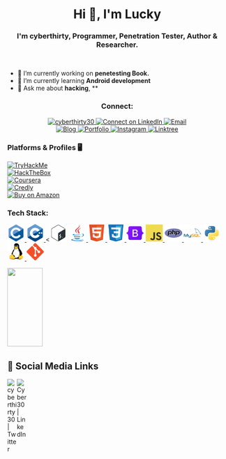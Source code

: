 <h1 align="center">Hi 👋, I'm Lucky </h1>
<h3 align="center">
I'm cyberthirty, Programmer, Penetration Tester, Author &  Researcher.</h3><br>

- 🔭 I’m currently working on **penetesting Book.**
- 🌱 I’m currently learning **Android development**
- 💬 Ask me about **hacking**, **
 
<h3 align="center">Connect:</h3>
<p align="center">
  <a href="https://twitter.com/cyberthirty30" target="_blank">
    <img src="https://img.shields.io/twitter/follow/cyberthirty30?logo=twitter&style=for-the-badge" alt="cyberthirty30"/>
  </a>
  <a href="https://www.linkedin.com/in/cyber30/" target="_blank">
    <img src="https://img.shields.io/badge/Connect%20on%20LinkedIn-%230077B5?logo=linkedin&logoColor=white&style=for-the-badge" alt="Connect on LinkedIn"/>
  </a>
  <a href="mailto:cyberluck@protonmail.com" target="_blank">
    <img src="https://img.shields.io/badge/Email-%23D14836?logo=gmail&logoColor=white&style=for-the-badge" alt="Email"/>
  </a><br>
  <a href="https://cyberthirtysec.blogspot.com" target="_blank">
    <img src="https://img.shields.io/badge/Blog-%23FF5722?logo=blogger&logoColor=white&style=for-the-badge" alt="Blog"/>
  </a>
  <a href="https://cyberthirty.github.io/" target="_blank">
    <img src="https://img.shields.io/badge/Portfolio-%23000000?logo=github&logoColor=white&style=for-the-badge" alt="Portfolio"/>
  </a>
  <a href="https://instagram.com/cyber30" target="_blank">
    <img src="https://img.shields.io/badge/Instagram-%23E4405F?logo=instagram&logoColor=white&style=for-the-badge" alt="Instagram"/>
  </a>
  <a href="https://linktr.ee/cyber30" target="_blank">
    <img src="https://img.shields.io/badge/Linktree-%23334D92?logo=linktree&logoColor=white&style=for-the-badge" alt="Linktree"/>
  </a>
</p>

<h3 align="left">Platforms & Profiles 🖥️</h3>
<p align="left">
  <a href="https://tryhackme.com/p/cyber30" target="_blank">
    <img src="https://img.shields.io/badge/TryHackMe-%23000000?logo=tryhackme&logoColor=white&style=for-the-badge" alt="TryHackMe"/>
  </a><br>
  <a href="https://app.hackthebox.com/profile/1751803" target="_blank">
    <img src="https://img.shields.io/badge/HackTheBox-%23000000?logo=hackthebox&logoColor=white&style=for-the-badge" alt="HackTheBox"/>
  </a><br>
  <a href="https://www.coursera.org/learner/lucky-ngabuh/" target="_blank">
    <img src="https://img.shields.io/badge/Coursera-%23000000?logo=coursera&logoColor=white&style=for-the-badge" alt="Coursera"/>
  </a><br>
  <a href="https://www.credly.com/users/lucky-ngabuh" target="_blank">
    <img src="https://img.shields.io/badge/Credly-%23FF6F61?logo=credly&logoColor=white&style=for-the-badge" alt="Credly"/>
  </a><br>
  <a href="https://www.amazon.com/dp/B0000C4M4T" target="_blank">
    <img src="https://img.shields.io/badge/Buy%20on%20Amazon-%23FF9900?logo=amazon&logoColor=white&style=for-the-badge" alt="Buy on Amazon"/>
  </a>
</p>

<h3 align="left">Tech Stack:</h3>
<p align="left">
  <a href="https://www.cprogramming.com/" target="_blank" rel="noreferrer">
    <img src="https://raw.githubusercontent.com/devicons/devicon/master/icons/c/c-original.svg" alt="c" width="40" height="40"/>
  </a>
  <a href="https://cplusplus.com/" target="_blank" rel="noreferrer">
    <img src="https://raw.githubusercontent.com/devicons/devicon/master/icons/cplusplus/cplusplus-original.svg" alt="cplusplus" width="40" height="40"/>
  </a>
  <<a href="https://shellscript.sh/" target="_blank" rel="noreferrer"><img src="https://raw.githubusercontent.com/devicons/devicon/master/icons/bash/bash-original.svg" alt="shell-script" width="40" height="40"/></a>
  <a href="https://www.java.com" target="_blank">
    <img src="https://raw.githubusercontent.com/devicons/devicon/master/icons/java/java-original.svg" alt="java" width="40" height="40"/>
  </a>
  <a href="https://html.com/html5/" target="_blank" rel="noreferrer">
    <img src="https://raw.githubusercontent.com/devicons/devicon/master/icons/html5/html5-original.svg" alt="html5" width="40" height="40"/>
  </a>
  <a href="https://css3.com/" target="_blank" rel="noreferrer">
    <img src="https://raw.githubusercontent.com/devicons/devicon/master/icons/css3/css3-original.svg" alt="css3" width="40" height="40"/>
  </a>
  <a href="https://bootstrap.com/" target="_blank" rel="noreferrer">
    <img src="https://raw.githubusercontent.com/devicons/devicon/master/icons/bootstrap/bootstrap-original.svg" alt="bootstrap" width="40" height="40"/>
  </a>
  <a href="https://www.javascript.com/" target="_blank" rel="noreferrer">
    <img src="https://raw.githubusercontent.com/devicons/devicon/master/icons/javascript/javascript-original.svg" alt="javascript" width="40" height="40"/>
  </a>
  <a href="https://www.php.net/" target="_blank" rel="noreferrer">
    <img src="https://raw.githubusercontent.com/devicons/devicon/master/icons/php/php-original.svg" alt="php" width="40" height="40"/>
  </a>
  <a href="https://www.mysql.com/" target="_blank" rel="noreferrer">
    <img src="https://raw.githubusercontent.com/devicons/devicon/master/icons/mysql/mysql-original-wordmark.svg" alt="mysql" width="40" height="40"/>
  </a>
  <a href="https://www.python.org/" target="_blank" rel="noreferrer">
    <img src="https://raw.githubusercontent.com/devicons/devicon/master/icons/python/python-original.svg" alt="python" width="40" height="40"/>
  </a>
  <a href="https://www.linux.org/" target="_blank">
    <img src="https://raw.githubusercontent.com/devicons/devicon/master/icons/linux/linux-original.svg" alt="linux" width="40" height="40"/>
  </a>
  <a href="https://git-scm.com/" target="_blank">
    <img src="https://raw.githubusercontent.com/devicons/devicon/master/icons/git/git-original.svg" alt="git" width="40" height="40"/>
  </a>
</p>

<a href="https://github.com/cyberthirty"><img height="180em" width="40%" src="https://github-readme-stats.vercel.app/api?username=cyberthirty&show_icons=true&theme=algolia&include_all_commits=true&count_private=true"/></a>

## 🤳 Social Media Links
[<img align="left" alt="cyberthirty30 | Twitter" width="22px" src="https://cdn.jsdelivr.net/npm/simple-icons@v3/icons/twitter.svg" />][twitter]
[<img align="left" alt="Cyber30 | LinkedIn" width="22px" src="https://cdn.jsdelivr.net/npm/simple-icons@v3/icons/linkedin.svg" />][linkedin]

[twitter]: https://twitter.com/cyberthirty30
[linkedin]: https://linkedin.com/in/cyber30

<!--
**cyberthirty/cyberthirty** is a ✨ _special_ ✨ repository because its `README.md` (this file) appears on your GitHub profile.

Here are some ideas to get you started:

- 🔭 I’m currently working on ...
- 🌱 I’m currently learning ...
- 👯 I’m looking to collaborate on ...
- 🤔 I’m looking for help with ...
- 💬 Ask me about ...
- 📫 How to reach me: ...
- 😄 Pronouns: ...
- ⚡ Fun fact: ...
-->
